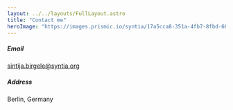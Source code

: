 ```yaml
---
layout: ../../layouts/FullLayout.astro
title: "Contact me"
heroImage: "https://images.prismic.io/syntia/17a5cca8-351a-4fb7-8fbd-6679935f3139_IMG_20230522_111402.jpg?auto=compress,format"
---
```


##### Email
sintija.birgele@syntia.org
##### Address
Berlin, Germany
